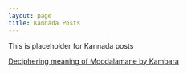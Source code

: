 ```yaml
---
layout: page
title: Kannada Posts
---
```


This is placeholder for Kannada posts

[Deciphering meaning of Moodalamane by Kambara](https://bsbarkur.github.io/2024/03/16/kannada-haadu.html)
